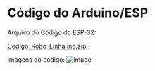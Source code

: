 # Código do Arduino/ESP

Arquivo do Código do ESP-32:

[Codigo_Robo_Linha.ino.zip](https://github.com/user-attachments/files/15996332/Codigo_Robo_Linha.ino.zip)

Imagens do código:
![image](https://github.com/ICEI-PUC-Minas-EC-TI/ppl-ec-2024-1-p1-liec-t1-g2-carrinho_seguidor_de_linha/assets/169662130/5b333c42-c51c-408c-aab8-e16122d96df1)
